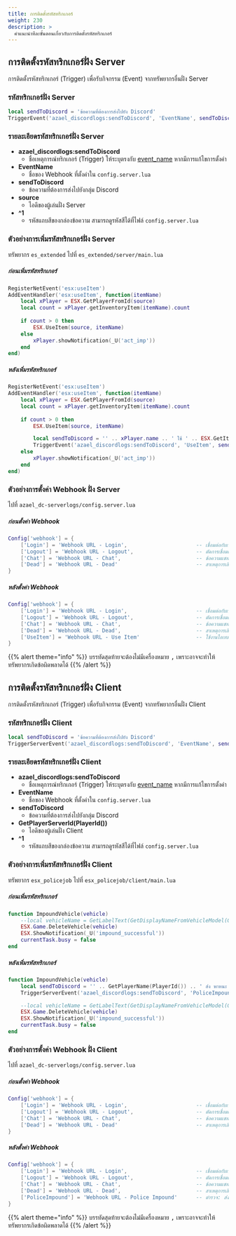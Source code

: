 ```yaml
---
title: การติดตั้งรหัสทริกเกอร์
weight: 230
description: >
  คำแนะนำทีละขั้นตอนเกี่ยวกับการติดตั้งรหัสทริกเกอร์
---
```


## การติดตั้งรหัสทริกเกอร์ฝั่ง Server

การติดตั้งรหัสทริกเกอร์ (Trigger) เพื่อรับกิจกรรม (Event) จากทรัพยากรอื่นฝั่ง Server

### รหัสทริกเกอร์ฝั่ง Server
```lua
local sendToDiscord = 'ข้อความที่ต้องการส่งไปยัง Discord'
TriggerEvent('azael_discordlogs:sendToDiscord', 'EventName', sendToDiscord, source, '^1')
```

### รายละเอียดรหัสทริกเกอร์ฝั่ง Server

* **azael_discordlogs:sendToDiscord**
    - ชื่อเหตุการณ์ทริกเกอร์ (Trigger) ให้ระบุตรงกับ [event_name](../config/#event_name) หากมีการแก้ไขการตั้งค่า
* **EventName** 
    - ชื่อของ Webhook ที่ตั้งค่าใน `config.server.lua`
* **sendToDiscord**
    - ข้อความที่ต้องการส่งไปยังกลุ่ม Discord
* **source**
    - ไอดีของผู้เล่นฝั่ง Server
* **^1**
    - รหัสแถบสีของกล่องข้อความ สามารถดูรหัสสีได้ที่ไฟล์ `config.server.lua`

### ตัวอย่างการเพิ่มรหัสทริกเกอร์ฝั่ง Server

ทรัพยากร `es_extended` ไปที่ `es_extended/server/main.lua`

##### ก่อนเพิ่มรหัสทริกเกอร์

```lua
RegisterNetEvent('esx:useItem')
AddEventHandler('esx:useItem', function(itemName)
    local xPlayer = ESX.GetPlayerFromId(source)
    local count = xPlayer.getInventoryItem(itemName).count
	
    if count > 0 then
        ESX.UseItem(source, itemName)
    else
        xPlayer.showNotification(_U('act_imp'))
    end
end)
```

##### หลังเพิ่มรหัสทริกเกอร์

```lua
RegisterNetEvent('esx:useItem')
AddEventHandler('esx:useItem', function(itemName)
    local xPlayer = ESX.GetPlayerFromId(source)
    local count = xPlayer.getInventoryItem(itemName).count
		
    if count > 0 then
        ESX.UseItem(source, itemName)

        local sendToDiscord = '' .. xPlayer.name .. ' ใช้ ' .. ESX.GetItemLabel(itemName) .. ' จำนวน 1 Ea.'
        TriggerEvent('azael_discordlogs:sendToDiscord', 'UseItem', sendToDiscord, xPlayer.source, '^3')
    else
        xPlayer.showNotification(_U('act_imp'))
    end
end)
```

### ตัวอย่างการตั้งค่า Webhook ฝั่ง Server

ไปที่ `azael_dc-serverlogs/config.server.lua`

##### ก่อนตั้งค่า Webhook

```lua
Config['webhook'] = {
	['Login'] = 'Webhook URL - Login',						-- เชื่อมต่อกับเซิร์ฟเวอร์
	['Logout'] = 'Webhook URL - Logout',					-- ตัดการเชื่อมต่อเซิร์ฟเวอร์
	['Chat'] = 'Webhook URL - Chat',						-- ข้อความแชท
	['Dead'] = 'Webhook URL - Dead'							-- สาเหตุการเสียชีวิต
}
```

##### หลังตั้งค่า Webhook

```lua
Config['webhook'] = {
	['Login'] = 'Webhook URL - Login',						-- เชื่อมต่อกับเซิร์ฟเวอร์
	['Logout'] = 'Webhook URL - Logout',					-- ตัดการเชื่อมต่อเซิร์ฟเวอร์
	['Chat'] = 'Webhook URL - Chat',						-- ข้อความแชท
    ['Dead'] = 'Webhook URL - Dead',						-- สาเหตุการเสียชีวิต
    ['UseItem'] = 'Webhook URL - Use Item'	                -- ใช้งานไอเทม
}
```

{{% alert theme="info" %}}
บรรทัดสุดท้ายจะต้องไม่มีเครื่องหมาย <kbd>,</kbd> เพราะอาจจะทำให้ทรัพยากรเกิดข้อผิดพลาดได้
{{% /alert %}}

## การติดตั้งรหัสทริกเกอร์ฝั่ง Client

การติดตั้งรหัสทริกเกอร์ (Trigger) เพื่อรับกิจกรรม (Event) จากทรัพยากรอื่นฝั่ง Client

### รหัสทริกเกอร์ฝั่ง Client
```lua
local sendToDiscord = 'ข้อความที่ต้องการส่งไปยัง Discord'
TriggerServerEvent('azael_discordlogs:sendToDiscord', 'EventName', sendToDiscord, GetPlayerServerId(PlayerId()), '^1')
```

### รายละเอียดรหัสทริกเกอร์ฝั่ง Client

* **azael_discordlogs:sendToDiscord**
    - ชื่อเหตุการณ์ทริกเกอร์ (Trigger) ให้ระบุตรงกับ [event_name](../config/#event_name) หากมีการแก้ไขการตั้งค่า
* **EventName** 
    - ชื่อของ Webhook ที่ตั้งค่าใน `config.server.lua`
* **sendToDiscord**
    - ข้อความที่ต้องการส่งไปยังกลุ่ม Discord
* **GetPlayerServerId(PlayerId())**
    - ไอดีของผู้เล่นฝั่ง Client
* **^1**
    - รหัสแถบสีของกล่องข้อความ สามารถดูรหัสสีได้ที่ไฟล์ `config.server.lua`

### ตัวอย่างการเพิ่มรหัสทริกเกอร์ฝั่ง Client

ทรัพยากร `esx_policejob` ไปที่ `esx_policejob/client/main.lua`

##### ก่อนเพิ่มรหัสทริกเกอร์

```lua
function ImpoundVehicle(vehicle)
	--local vehicleName = GetLabelText(GetDisplayNameFromVehicleModel(GetEntityModel(vehicle)))
	ESX.Game.DeleteVehicle(vehicle)
	ESX.ShowNotification(_U('impound_successful'))
	currentTask.busy = false
end
```

##### หลังเพิ่มรหัสทริกเกอร์

```lua
function ImpoundVehicle(vehicle)
    local sendToDiscord = '' .. GetPlayerName(PlayerId()) .. ' ส่ง พาหนะ ทะเบียน ' .. GetVehicleNumberPlateText(vehicle) .. ' ไปยังพาวท์'
    TriggerServerEvent('azael_discordlogs:sendToDiscord', 'PoliceImpound', sendToDiscord, GetPlayerServerId(PlayerId()), '^5')

	--local vehicleName = GetLabelText(GetDisplayNameFromVehicleModel(GetEntityModel(vehicle)))
	ESX.Game.DeleteVehicle(vehicle)
	ESX.ShowNotification(_U('impound_successful'))
	currentTask.busy = false
end
```

### ตัวอย่างการตั้งค่า Webhook ฝั่ง Client

ไปที่ `azael_dc-serverlogs/config.server.lua`

##### ก่อนตั้งค่า Webhook

```lua
Config['webhook'] = {
	['Login'] = 'Webhook URL - Login',						-- เชื่อมต่อกับเซิร์ฟเวอร์
	['Logout'] = 'Webhook URL - Logout',					-- ตัดการเชื่อมต่อเซิร์ฟเวอร์
	['Chat'] = 'Webhook URL - Chat',						-- ข้อความแชท
	['Dead'] = 'Webhook URL - Dead'							-- สาเหตุการเสียชีวิต
}
```

##### หลังตั้งค่า Webhook

```lua
Config['webhook'] = {
	['Login'] = 'Webhook URL - Login',						-- เชื่อมต่อกับเซิร์ฟเวอร์
	['Logout'] = 'Webhook URL - Logout',					-- ตัดการเชื่อมต่อเซิร์ฟเวอร์
	['Chat'] = 'Webhook URL - Chat',						-- ข้อความแชท
    ['Dead'] = 'Webhook URL - Dead',						-- สาเหตุการเสียชีวิต
    ['PoliceImpound'] = 'Webhook URL - Police Impound'	    -- ตำรวจ: ส่งพาหนะไปพาวท์
}
```

{{% alert theme="info" %}}
บรรทัดสุดท้ายจะต้องไม่มีเครื่องหมาย <kbd>,</kbd> เพราะอาจจะทำให้ทรัพยากรเกิดข้อผิดพลาดได้
{{% /alert %}}
